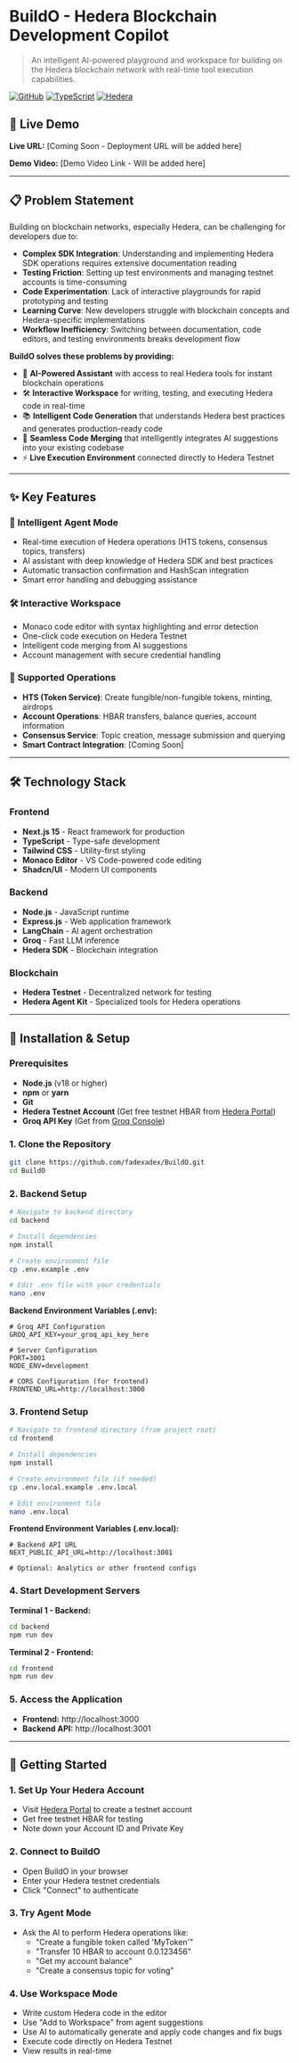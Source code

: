 # BuildO - Hedera Blockchain Development Copilot

> An intelligent AI-powered playground and workspace for building on the Hedera blockchain network with real-time tool execution capabilities.

[![GitHub](https://img.shields.io/badge/GitHub-BuildO-blue?logo=github)](https://github.com/fadexadex/BuildO.git)
[![TypeScript](https://img.shields.io/badge/TypeScript-96.7%25-blue?logo=typescript)](https://www.typescriptlang.org/)
[![Hedera](https://img.shields.io/badge/Hedera-Testnet-purple)](https://hedera.com/)

## 🚀 Live Demo

**Live URL:** [Coming Soon - Deployment URL will be added here]

**Demo Video:** [Demo Video Link - Will be added here]

---

## 📋 Problem Statement

Building on blockchain networks, especially Hedera, can be challenging for developers due to:

- **Complex SDK Integration**: Understanding and implementing Hedera SDK operations requires extensive documentation reading
- **Testing Friction**: Setting up test environments and managing testnet accounts is time-consuming
- **Code Experimentation**: Lack of interactive playgrounds for rapid prototyping and testing
- **Learning Curve**: New developers struggle with blockchain concepts and Hedera-specific implementations
- **Workflow Inefficiency**: Switching between documentation, code editors, and testing environments breaks development flow

**BuildO solves these problems by providing:**
- 🤖 **AI-Powered Assistant** with access to real Hedera tools for instant blockchain operations
- 🛠️ **Interactive Workspace** for writing, testing, and executing Hedera code in real-time
- 📚 **Intelligent Code Generation** that understands Hedera best practices and generates production-ready code
- 🔄 **Seamless Code Merging** that intelligently integrates AI suggestions into your existing codebase
- ⚡ **Live Execution Environment** connected directly to Hedera Testnet

---

## ✨ Key Features

### 🤖 **Intelligent Agent Mode**
- Real-time execution of Hedera operations (HTS tokens, consensus topics, transfers)
- AI assistant with deep knowledge of Hedera SDK and best practices
- Automatic transaction confirmation and HashScan integration
- Smart error handling and debugging assistance

### 🛠️ **Interactive Workspace**
- Monaco code editor with syntax highlighting and error detection
- One-click code execution on Hedera Testnet
- Intelligent code merging from AI suggestions
- Account management with secure credential handling

### 🔧 **Supported Operations**
- **HTS (Token Service)**: Create fungible/non-fungible tokens, minting, airdrops
- **Account Operations**: HBAR transfers, balance queries, account information
- **Consensus Service**: Topic creation, message submission and querying
- **Smart Contract Integration**: [Coming Soon]

---

## 🛠️ Technology Stack

### Frontend
- **Next.js 15** - React framework for production
- **TypeScript** - Type-safe development
- **Tailwind CSS** - Utility-first styling
- **Monaco Editor** - VS Code-powered code editing
- **Shadcn/UI** - Modern UI components

### Backend
- **Node.js** - JavaScript runtime
- **Express.js** - Web application framework
- **LangChain** - AI agent orchestration
- **Groq** - Fast LLM inference
- **Hedera SDK** - Blockchain integration

### Blockchain
- **Hedera Testnet** - Decentralized network for testing
- **Hedera Agent Kit** - Specialized tools for Hedera operations

---

## 🚀 Installation & Setup

### Prerequisites
- **Node.js** (v18 or higher)
- **npm** or **yarn**
- **Git**
- **Hedera Testnet Account** (Get free testnet HBAR from [Hedera Portal](https://portal.hedera.com/))
- **Groq API Key** (Get from [Groq Console](https://console.groq.com/))

### 1. Clone the Repository
```bash
git clone https://github.com/fadexadex/BuildO.git
cd BuildO
```

### 2. Backend Setup
```bash
# Navigate to backend directory
cd backend

# Install dependencies
npm install

# Create environment file
cp .env.example .env

# Edit .env file with your credentials
nano .env
```

**Backend Environment Variables (.env):**
```env
# Groq API Configuration
GROQ_API_KEY=your_groq_api_key_here

# Server Configuration
PORT=3001
NODE_ENV=development

# CORS Configuration (for frontend)
FRONTEND_URL=http://localhost:3000
```

### 3. Frontend Setup
```bash
# Navigate to frontend directory (from project root)
cd frontend

# Install dependencies
npm install

# Create environment file (if needed)
cp .env.local.example .env.local

# Edit environment file
nano .env.local
```

**Frontend Environment Variables (.env.local):**
```env
# Backend API URL
NEXT_PUBLIC_API_URL=http://localhost:3001

# Optional: Analytics or other frontend configs
```

### 4. Start Development Servers

**Terminal 1 - Backend:**
```bash
cd backend
npm run dev
```

**Terminal 2 - Frontend:**
```bash
cd frontend
npm run dev
```

### 5. Access the Application
- **Frontend:** http://localhost:3000
- **Backend API:** http://localhost:3001

---

## 🔑 Getting Started

### 1. **Set Up Your Hedera Account**
- Visit [Hedera Portal](https://portal.hedera.com/) to create a testnet account
- Get free testnet HBAR for testing
- Note down your Account ID and Private Key

### 2. **Connect to BuildO**
- Open BuildO in your browser
- Enter your Hedera testnet credentials
- Click "Connect" to authenticate

### 3. **Try Agent Mode**
- Ask the AI to perform Hedera operations like:
  - "Create a fungible token called 'MyToken'"
  - "Transfer 10 HBAR to account 0.0.123456"
  - "Get my account balance"
  - "Create a consensus topic for voting"

### 4. **Use Workspace Mode**
- Write custom Hedera code in the editor
- Use "Add to Workspace" from agent suggestions
- Use AI to automatically generate and apply code changes and fix bugs
- Execute code directly on Hedera Testnet
- View results in real-time




